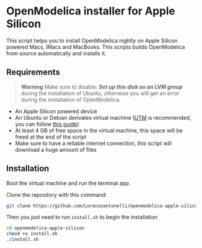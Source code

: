 # OpenModelica installer for Apple Silicon

This script helps you to install OpenModelica nightly on Apple Silicon powered Macs, iMacs and MacBooks. This scripts builds OpenModelica from source automatically and installs it.

## Requirements
> **Warning**
> Make sure to disable: ***Set up this disk as an LVM group*** during the installation of Ubuntu, otherwise you will get an error during the installation of OpenModelica.

- An Apple Silicon powered device
- An Ubuntu or Debian derivates virtual machine ([UTM](https://github.com/utmapp/UTM) is recommended, you can follow [this guide](https://mac.getutm.app/gallery/ubuntu-20-04))
- At least 4 GB of free space in the virtual machine, this space will be freed at the end of the script
- Make sure to have a reliable internet connection, this script will download a huge amount of files

## Installation
Boot the virtual machine and run the terminal app.

Clone the repository with this command:

```bash
git clone https://github.com/Lorenzoantonelli/openmodelica-apple-silicon.git
```

Then you just need to run `install.sh` to begin the installation

```bash
cd openmodelica-apple-silicon
chmod +x install.sh
./install.sh
```